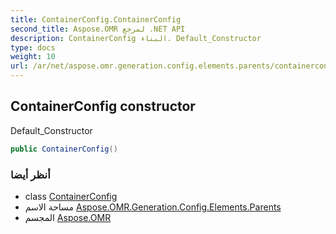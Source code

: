 ```yaml
---
title: ContainerConfig.ContainerConfig
second_title: Aspose.OMR لمرجع .NET API
description: ContainerConfig البناء. Default_Constructor
type: docs
weight: 10
url: /ar/net/aspose.omr.generation.config.elements.parents/containerconfig/containerconfig/
---
```

## ContainerConfig constructor

Default_Constructor

```csharp
public ContainerConfig()
```

### أنظر أيضا

* class [ContainerConfig](../)
* مساحة الاسم [Aspose.OMR.Generation.Config.Elements.Parents](../../containerconfig/)
* المجسم [Aspose.OMR](../../../)


